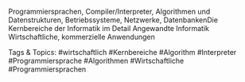 Programmiersprachen, Compiler/Interpreter,
Algorithmen und Datenstrukturen,
Betriebssysteme, Netzwerke, DatenbankenDie Kernbereiche der Informatik im Detail
Angewandte Informatik
Wirtschaftliche, kommerzielle Anwendungen

   Tags & Topics:
   #wirtschaftlich
   #Kernbereiche
   #Algorithm
   #Interpreter
   #Programmiersprache
   #Algorithmen
   #Wirtschaftliche
   #Programmiersprachen